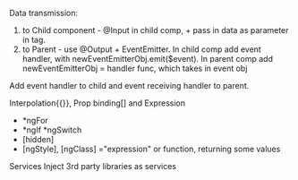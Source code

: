 Data transmission:
1. to Child component - @Input in child comp, + pass in data as parameter in tag.
2. to Parent - use @Output + EventEmitter. 
    In child comp add event handler, with newEventEmitterObj.emit($event).
    In parent comp add newEventEmitterObj = handler func, which takes in event obj

Add event handler to child and event receiving handler to parent. 

Interpolation{{}}, Prop binding[] and Expression
- *ngFor
- *ngIf *ngSwitch
- [hidden]
- [ngStyle], [ngClass] ="expression" or function, returning some values


Services
Inject 3rd party libraries as services